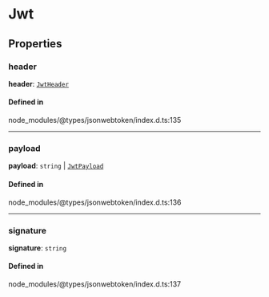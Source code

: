 # Jwt

## Properties

### header

 **header**: [`JwtHeader`](JwtHeader.md)

#### Defined in

node_modules/@types/jsonwebtoken/index.d.ts:135

___

### payload

 **payload**: `string` \| [`JwtPayload`](JwtPayload.md)

#### Defined in

node_modules/@types/jsonwebtoken/index.d.ts:136

___

### signature

 **signature**: `string`

#### Defined in

node_modules/@types/jsonwebtoken/index.d.ts:137
